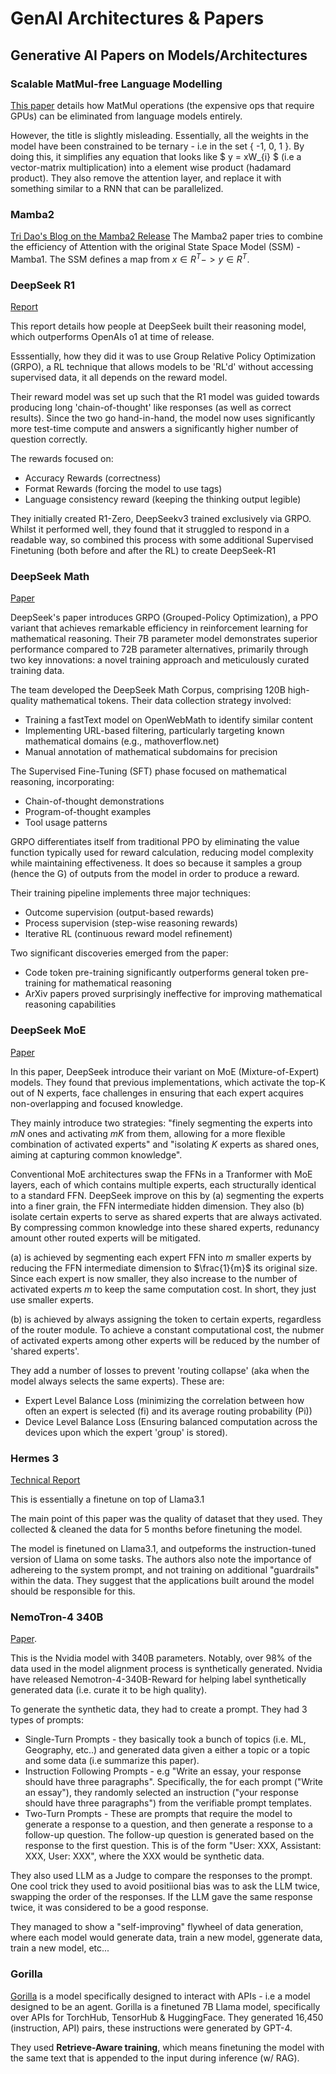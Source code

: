# GenAI Architectures & Papers

## Generative AI Papers on Models/Architectures

### Scalable MatMul-free Language Modelling

[This paper](https://arxiv.org/pdf/2406.02528) details how MatMul operations (the expensive ops that require GPUs) can be eliminated from language models entirely.

However, the title is slightly misleading. Essentially, all the weights in the model have been constrained to be ternary - i.e in the set { -1, 0, 1 }. By doing this, it simplifies any equation that looks like $ y = xW_{i} $ (i.e a vector-matrix multiplication) into a element wise product (hadamard product). They also remove the attention layer, and replace it with something similar to a RNN that can be parallelized.

### Mamba2

[Tri Dao's Blog on the Mamba2 Release](https://tridao.me/blog/2024/mamba2-part1-model/)
The Mamba2 paper tries to combine the efficiency of Attention with the original State Space Model (SSM) - Mamba1. The SSM defines a map from $x \in R^{T} -> y \in R^{T}$. 


### DeepSeek R1

[Report](https://github.com/deepseek-ai/DeepSeek-R1/blob/main/DeepSeek_R1.pdf)

This report details how people at DeepSeek built their reasoning model, which outperforms OpenAIs o1 at time of release.

Esssentially, how they did it was to use Group Relative Policy Optimization (GRPO), a RL technique that allows models to be 'RL'd' without accessing supervised data, it all depends on the reward model.

Their reward model was set up such that the R1 model was guided towards producing long 'chain-of-thought' like responses (as well as correct results). Since the two go hand-in-hand, the model now uses significantly more test-time compute and answers a significantly higher number of question correctly.

The rewards focused on:
- Accuracy Rewards (correctness)
- Format Rewards (forcing the model to use <think></think> tags)
- Language consistency reward (keeping the thinking output legible)

They initially created R1-Zero, DeepSeekv3 trained exclusively via GRPO. Whilst it performed well, they found that it struggled to respond in a readable way, so combined this process with some additional Supervised Finetuning (both before and after the RL) to create DeepSeek-R1

### DeepSeek Math

[Paper](https://arxiv.org/pdf/2402.03300)

DeepSeek's paper introduces GRPO (Grouped-Policy Optimization), a PPO variant that achieves remarkable efficiency in reinforcement learning for mathematical reasoning. Their 7B parameter model demonstrates superior performance compared to 72B parameter alternatives, primarily through two key innovations: a novel training approach and meticulously curated training data.

The team developed the DeepSeek Math Corpus, comprising 120B high-quality mathematical tokens. Their data collection strategy involved:
- Training a fastText model on OpenWebMath to identify similar content
- Implementing URL-based filtering, particularly targeting known mathematical domains (e.g., mathoverflow.net)
- Manual annotation of mathematical subdomains for precision

The Supervised Fine-Tuning (SFT) phase focused on mathematical reasoning, incorporating:
- Chain-of-thought demonstrations
- Program-of-thought examples
- Tool usage patterns

GRPO differentiates itself from traditional PPO by eliminating the value function typically used for reward calculation, reducing model complexity while maintaining effectiveness. It does so because it samples a group (hence the G) of outputs from the model in order to produce a reward.

Their training pipeline implements three major techniques:
- Outcome supervision (output-based rewards)
- Process supervision (step-wise reasoning rewards)
- Iterative RL (continuous reward model refinement)

Two significant discoveries emerged from the paper:

- Code token pre-training significantly outperforms general token pre-training for mathematical reasoning
- ArXiv papers proved surprisingly ineffective for improving mathematical reasoning capabilities

### DeepSeek MoE

[Paper](https://arxiv.org/pdf/2401.06066)

In this paper, DeepSeek introduce their variant on MoE (Mixture-of-Expert) models. They found that previous implementations, which activate the top-K out of N experts, face challenges in ensuring that each expert acquires non-overlapping and focused knowledge.

They mainly introduce two strategies: "finely segmenting the experts into $mN$ ones and activating $mK$ from them, allowing for a more flexible combination of activated experts" and "isolating $K$ experts as shared ones, aiming at capturing common knowledge".

Conventional MoE architectures swap the FFNs in a Tranformer with MoE layers, each of which contains multiple experts, each structurally identical to a standard FFN. DeepSeek improve on this by (a) segmenting the experts into a finer grain, the FFN intermediate hidden dimension. They also (b) isolate certain experts to serve as shared experts that are always activated. By compressing common knowledge into these shared experts, redunancy amount other routed experts will be mitigated.

(a) is achieved by segmenting each expert FFN into $m$ smaller experts by reducing the FFN intermediate dimension to $\frac{1}{m}$ its original size. Since each expert is now smaller, they also increase to the number of activated experts $m$ to keep the same computation cost. In short, they just use smaller experts.

(b) is achieved by always assigning the token to certain experts, regardless of the router module. To achieve a constant computational cost, the nubmer of activated experts among other experts will be reduced by the number of 'shared experts'.

They add a number of losses to prevent 'routing collapse' (aka when the model always selects the same experts). These are:
- Expert Level Balance Loss (minimizing the correlation between how often an expert is selected (fi) and its average routing probability (Pi))
- Device Level Balance Loss (Ensuring balanced computation across the devices upon which the expert 'group' is stored).


### Hermes 3

[Technical Report](https://nousresearch.com/wp-content/uploads/2024/08/Hermes-3-Technical-Report.pdf)

This is essentially a finetune on top of Llama3.1

The main point of this paper was the quality of dataset that they used. They collected & cleaned the data for 5 months before finetuning the model.

The model is finetuned on Llama3.1, and outpeforms the instruction-tuned version of Llama on some tasks. The authors also note the importance of adhereing to the system prompt, and not training on additional "guardrails" within the data. They suggest that the applications built around the model should be responsible for this.

### NemoTron-4 340B

[Paper](https://d1qx31qr3h6wln.cloudfront.net/publications/Nemotron_4_340B_8T_0.pdf).

This is the Nvidia model with 340B parameters. Notably, over 98% of the data used in the model alignment process is synthetically generated. Nvidia have released Nemotron-4-340B-Reward for helping label synthetically generated data (i.e. curate it to be high quality).

To generate the synthetic data, they had to create a prompt. They had 3 types of prompts:

- Single-Turn Prompts - they basically took a bunch of topics (i.e. ML, Geography, etc..) and generated data given a either a topic or a topic and some data (i.e summarize this paper).
- Instruction Following Prompts - e.g "Write an essay, your response should have three paragraphs". Specifically, the for each prompt ("Write an essay"), they randomly selected an instruction ("your response should have three paragraphs") from the verifiable prompt templates.
- Two-Turn Prompts - These are prompts that require the model to generate a response to a question, and then generate a response to a follow-up question. The follow-up question is generated based on the response to the first question. This is of the form "User: XXX, Assistant: XXX, User: XXX", where the XXX would be synthetic data.

They also used LLM as a Judge to compare the responses to the prompt. One cool trick they used to avoid positiional bias was to ask the LLM twice, swapping the order of the responses. If the LLM gave the same response twice, it was considered to be a good response.

They managed to show a "self-improving" flywheel of data generation, where each model would generate data, train a new model, ggenerate data, train a new model, etc...

### Gorilla 

[Gorilla](https://arxiv.org/pdf/2305.15334) is a model specifically designed to interact with APIs - i.e a model designed to be an agent. Gorilla is a finetuned 7B Llama model, specifically over APIs for TorchHub, TensorHub & HuggingFace. They generated 16,450 (instruction, API) pairs, these instructions were generated by GPT-4.

They used **Retrieve-Aware training**, which means finetuning the model with the same text that is appended to the input during inference (w/ RAG).

